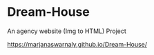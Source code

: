 # Dream-House
An agency website (Img to HTML) Project 

https://marjanaswarnaly.github.io/Dream-House/
